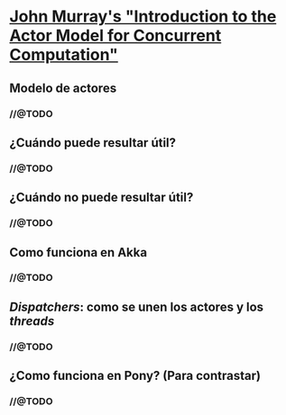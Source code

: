 # [John Murray's "Introduction to the Actor Model for Concurrent Computation"](https://www.youtube.com/watch?v=lPTqcecwkJg)

## Modelo de actores

### //@TODO

## ¿Cuándo puede resultar útil?

### //@TODO

## ¿Cuándo no puede resultar útil?

### //@TODO

## Como funciona en Akka

### //@TODO

## _Dispatchers_: como se unen los actores y los _threads_

### //@TODO

## ¿Como funciona en Pony? (Para contrastar)

### //@TODO
